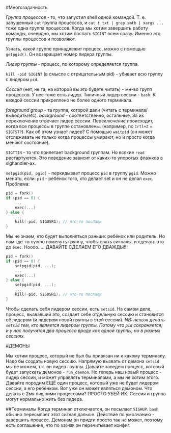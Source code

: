 #Многозадачность

*Группа процессов* - то, что запустил shell одной командой. Т. е. запущенный `cat` группа процессов,
и `cat t.txt | grep smth | xargs ...` тоже одна группа процессов.
Когда мы хотим завершить работу команды, очевидно, мы хотим послать `SIGINT` всем сразу. Именно это группы процессов и позволяют.

Узнать, какой группе принадлежит процесс, можно с помощью `getpgid()`. Он возвращает номер лидера группы.

*Лидер группы* - процесс, по которому определяется группа.

`kill -pid SIGINT` (в смысле с отрицательным pid) - убивает всю группу с лидером `pid`.

*Сессия* (нет, не та, на которой вы это будете читать) - мн-во групп процессов. У неё тоже есть лидер. 
Типичный лидер сессии - `bash`. К каждой сессии прикреплено не более одного терминала.

*foreground group* - та группа, которой дали (читать с терминала/выводить/etc). *background* - соответственно, остальные.
За их переключение отвечает лидер сессии. Переключение происходит, когда все процессы в группе остановлены. (например, по `Crtl+Z` = `SIGTSTP`).
Как об этом узнает лидер? С помощью `waitpid` (он может отслеживать не только когда процессы умирают, но и просто когда меняют состояние).

`SIGTTIN` - то что прилетает background группам. Но всякие `read` рестартуются. Это поведение зависит от каких-то упоротых флажков 
в sighandler-ах.

`setpgid(pid, pgid)` - перкидывает процесс `pid` в группу `pgid`. Можно менять, если:
`pid` - ребёнок того, кто делает set и он не делал `exec`. Проблема: 
```c
pid = fork()
if (pid == 0) {
    ...
    exec(...)
} else {
    ...
    kill(-pid, SIGUSR1); // что-то послали
}
```
Мы не знаем, кто будет выполняться раньше: ребёнок или родитель. Но нам где-то нужно поменять группу, чтобы слать сигналы, и сделать это до `exec`.
Ноооо..... ДАВАЙТЕ СДЕЛАЕМ ЕГО ДВАЖДЫ!!!
```c
pid = fork()
if (pid == 0) {
    setpgid(pid, ...);
    ...
    exec(...)
} else {
    setpgid(pid, ...);
    ...
    kill(-pid, SIGUSR1); // что-то послали
}
```
Чтобы сделать себя лидером сессии, есть `setsid`. На самом деле, процесс, вызвавший это, создает себе отдельную сессию и становится её лидером (и лидером новой группы в этой сессии).
*NB: нельзя делать `setsid` тем, кто является лидером группы. Потому что `pid` сохраняется, и у нас получится два процесса вроде как одной группы, но в разных сессиях.*

#ДЕМОНЫ

Мы хотим процесс, который не был бы привязан ни к какому терминалу. Надо бы создать новую сессию.
Напрямую вызвать от демона `setsid` мы не можем, т.к. он лидер группы. Давайте заведем процесс, который будет запускать демонов - `run_daemon`. 
Но теперь наш новый процесс - лидер сессии, и может управлять терминалами, а мы не хотим этого. Давайте породим ЕЩЁ один процесс, который уже не будет лидером сессии, а его ребёнком.
Вот уже он может являться демоном. Что делать с 2мя лишними процессами? ~~ПРОСТО УБЕЙ ИХ.~~ Сессия и группа могут нормально жить без лидера.
 
##Терминалы
Когда терминал отключается, он посылает `SIGHUP`. `bash` обычно пересылает этот сигнал дальше. 
Действие по умолчанию - завершить процесс. Демонам он придти просто так не может, поэтому есть соглашение, что по `SIGHUP` он перечитывает конфиг.